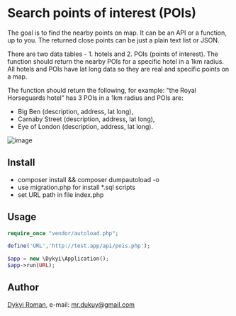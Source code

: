 # Search points of interest (POIs)

The goal is to find the nearby points on map. It can be an API or a function, up to you. The returned close points can be just a plain text list or JSON.

There are two data tables - 1. hotels and 2. POIs (points of interest). The function should return the nearby POIs for a specific hotel in a 1km radius. All hotels and POIs have lat long data so they are real and specific points on a map. 

The function should return the following, for example: "the Royal Horseguards hotel” has 3 POIs in a 1km radius and POIs are: 
+ Big Ben (description, address, lat long), 
+ Carnaby Street (description, address, lat long), 
+ Eye of London (description, address, lat long).

![image](https://github.com/dykyi-roman/search-points-of-interest/blob/master/images/image.jpg)

## Install

+ composer install && composer dumpautoload -o
+ use migration.php for install *.sql scripts
+ set URL path in file index.php
 
## Usage
```php
require_once "vendor/autoload.php";

define('URL','http://test.app/api/pois.php');

$app = new \Dykyi\Application();
$app->run(URL);

```

## Author
[Dykyi Roman](https://www.linkedin.com/in/roman-dykyi-43428543/), e-mail: [mr.dukuy@gmail.com](mailto:mr.dukuy@gmail.com)
